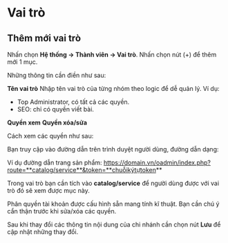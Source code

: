 
# Vai trò

## Thêm mới vai trò

Nhấn chọn **Hệ thống -> Thành viên -> Vai trò**. Nhấn chọn nút (+) để thêm mới 1 mục.

Những thông tin cần điền như sau:

**Tên vai trò**
Nhập tên vai trò của từng nhóm theo logic để dễ quản lý. 
Ví dụ: 
- Top Administrator, có tất cả các quyền.
- SEO: chỉ có quyền viết bài.

**Quyền xem**
**Quyền xóa/sửa**

Cách xem các quyền như sau:

Bạn truy cập vào đường dẫn trên trình duyệt người dùng, đường dẫn dạng:

Ví dụ đường dẫn trang sản phẩm: https://domain.vn/oadmin/index.php?route=**catalog/service**&token=**chuỗikýtựtoken**

Trong vai trò bạn cần tích vào **catalog/service** để người dùng được với vai trò đó sẽ xem được mục này.

Phân quyền tài khoản được cấu hình sẵn mang tính kĩ thuật. Bạn cần chú ý cẩn thận trước khi sửa/xóa các quyền.

Sau khi thay đổi các thông tin nội dung của chi nhánh cần chọn nút **Lưu** để cập nhật những thay đổi.
